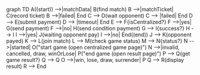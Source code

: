 <html lang="en">
<head>
  <meta charset="utf-8">
  <link rel="stylesheet" href="mermaid.min.css">
    <script src="mermaid.min.js"></script>
  <script>mermaid.initialize({startOnLoad:true});</script>
</head>
<body>
  <div class="mermaid">
  graph TD
    A((start)) -->|matchData| B(find match)
    B -->|matchTicket| C(record ticket)
    B -->|failed| End
    C --> D(wait opponent)
    C --> |failed| End
    D --> E(submit payment)
    D --> |timeout| End
    E --> F{isCentralized?}
    F -->|yes| G(send payment)
    F -->|no| H(send condition payment)
    G --> I{success?}
    H --> I
    I -->|yes| J(waiting opponent pay)
    I -->|no| End((end))
    J --> K(opponent payed)
    K --> L(join match)
    L --> M(check game status)
    M --> N{status?}
    N -->|started| O("start game (open centralized game page)")
    N -->|invalid, cancelled, draw, winOrLose| P("end game (open result page)")
    P --> Q{get game result?}
    Q --> Q
    O -->|win, lose, draw, surrender| P
    Q --> R(display result)
    R --> End
  </div>

</body>
</html>

<!--stackedit_data:
eyJoaXN0b3J5IjpbNzkxMjEzNTI3LDE4OTkyODczMDYsLTg3Nz
AxNjUyNCw1MTAyOTEzMDIsLTg1NTY3MTU0NywzMjIxOTI0ODcs
LTIwODg3NDY2MTIsLTE2MDI0NDEwMyw5MzcyODk3LC0xMzY3OD
MyMzE1LDc3NzMyNTYzMSw2MzcwMjY5NjcsMTgzNTQxNjIzMywt
ODcxNjE5MDM2XX0=
-->